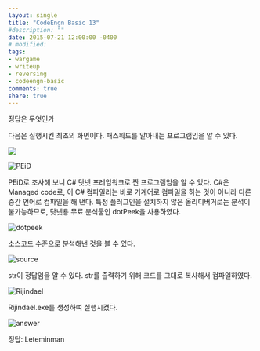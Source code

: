 ```yaml
---
layout: single
title: "CodeEngn Basic 13"
#description: ""
date: 2015-07-21 12:00:00 -0400
# modified: 
tags: 
- wargame
- writeup
- reversing
- codeengn-basic
comments: true
share: true
---
```


정답은 무엇인가

다음은 실행시킨 최초의 화면이다. 패스워드를 알아내는 프로그램임을 알 수 있다.

![]({{site.url}}{{site.baseurl}}/assets/images/2015-07-21-CodeEngn-Basic-12/0.png)

![PEiD]({{site.url}}{{site.baseurl}}/assets/images/2015-07-21-CodeEngn-Basic-12/1.png)

PEiD로 조사해 보니 C# 닷넷 프레임워크로 짠 프로그램임을 알 수 있다. C#은 Managed code로, 이 C# 컴파일러는 바로 기계어로 컴파일을 하는 것이 아니라 다른 중간 언어로 컴파일을 해 낸다. 특정 플러그인을 설치하지 않은 올리디버거로는 분석이 불가능하므로, 닷넷용 무료 분석툴인 dotPeek을 사용하였다.

![dotpeek]({{site.url}}{{site.baseurl}}/assets/images/2015-07-21-CodeEngn-Basic-12/2.png)

소스코드 수준으로 분석해낸 것을 볼 수 있다.

![source]({{site.url}}{{site.baseurl}}/assets/images/2015-07-21-CodeEngn-Basic-12/3.png)

str이 정답임을 알 수 있다. str를 출력하기 위해 코드를 그대로 복사해서 컴파일하였다.

![Rijindael]({{site.url}}{{site.baseurl}}/assets/images/2015-07-21-CodeEngn-Basic-12/4.png)

Rijindael.exe를 생성하여 실행시켰다.

![answer]({{site.url}}{{site.baseurl}}/assets/images/2015-07-21-CodeEngn-Basic-12/5.png)

정답: Leteminman
